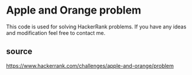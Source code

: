 # Apple and Orange problem

This code is used for solving HackerRank problems. If you have any ideas and modification feel free to contact me.
## source 
https://www.hackerrank.com/challenges/apple-and-orange/problem